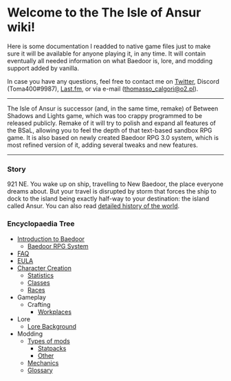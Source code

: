 # Welcome to the The Isle of Ansur wiki!
Here is some documentation I readded to native game files just to make sure it will
be available for anyone playing it, in any time. It will contain eventually all needed 
information on what Baedoor is, lore, and modding support added by vanilla.

In case you have any questions, feel free to contact me on 
[Twitter](https://twitter.com/TheTrueToma400), Discord (Toma400#9987),
[Last.fm](https://www.last.fm/user/Toma400), or via e-mail 
([thomasso_calgori@o2.pl](mailto:thomasso_calgori@o2.pl)).

---

The Isle of Ansur is successor (and, in the same time, remake) of 
Between Shadows and Lights game, which was too crappy programmed to be released publicly. 
Remake of it will try to polish and expand all features of the BSaL, 
allowing you to feel the depth of that text-based sandbox RPG game. 
It is also based on newly created Baedoor RPG 3.0 system, 
which is most refined version of it, adding several tweaks and new features.

---

### Story
921 NE. You wake up on ship, travelling to New Baedoor, the place everyone dreams about. 
But your travel is disrupted by storm that forces the ship to dock to the island being 
exactly half-way to your destination: the island called Ansur. 
You can also read [detailed history of the world](lore/background.md).

### Encyclopaedia Tree
* [Introduction to Baedoor](baedoor.md)
  * [Baedoor RPG System](rpg_system.md)
* [FAQ](faq.md)
* [EULA](eula.md)
* [Character Creation](creation/start.md)
  * [Statistics](creation/statistics.md)
  * [Classes](creation/classes.md)
  * [Races](creation/races.md)
* Gameplay
  * Crafting
    * [Workplaces](game/workplaces.md)
* Lore
  * [Lore Background](lore/background.md)
* Modding
  * [Types of mods](mods/modtypes.md)
    * [Statpacks](mods/statpack_tutorial.md)
    * [Other](mods/others_tutorial.md)
  * [Mechanics](mods/mechanics.md)
  * [Glossary](glossary.md)